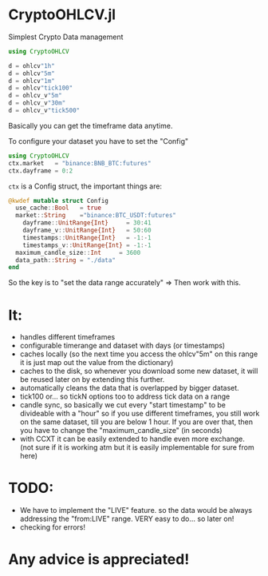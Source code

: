 # CryptoOHLCV.jl
Simplest Crypto Data management

```julia
using CryptoOHLCV

d = ohlcv"1h"
d = ohlcv"5m"
d = ohlcv"1m"
d = ohlcv"tick100"
d = ohlcv_v"5m"
d = ohlcv_v"30m"
d = ohlcv_v"tick500"
```

Basically you can get the timeframe data anytime.

To configure your dataset you have to set the "Config"

```julia
using CryptoOHLCV
ctx.market   = "binance:BNB_BTC:futures"
ctx.dayframe = 0:2
```

`ctx` is a Config struct, the important things are: 
```julia
@kwdef mutable struct Config
  use_cache::Bool   = true 
  market::String    ="binance:BTC_USDT:futures"
	dayframe::UnitRange{Int}     = 30:41
	dayframe_v::UnitRange{Int}   = 50:60
	timestamps::UnitRange{Int}   = -1:-1
	timestamps_v::UnitRange{Int} = -1:-1
  maximum_candle_size::Int     = 3600
  data_path::String = "./data"
end
 ```
So the key is to "set the data range accurately" => Then work with this. 

# It:
- handles different timeframes
- configurable timerange and dataset with days (or timestamps)
- caches locally (so the next time you access the ohlcv"5m" on this range it is just map out the value from the dictionary)
- caches to the disk, so whenever you download some new dataset, it will be reused later on by extending this further.
- automatically cleans the data that is overlapped by bigger dataset.
- tick100 or... so tickN options too to address tick data on a range
- candle sync, so basically we cut every "start timestamp" to be divideable with a "hour" so if you use different timeframes, you still work on the same dataset, till you are below 1 hour. If you are over that, then you have to change the "maximum_candle_size" (in seconds)
- with CCXT it can be easily extended to handle even more exchange. (not sure if it is working atm but it is easily implementable for sure from here)


# TODO:
- We have to implement the "LIVE" feature. so the data would be always addressing the "from:LIVE" range. VERY easy to do... so later on!
- checking for errors!

# Any advice is appreciated!


